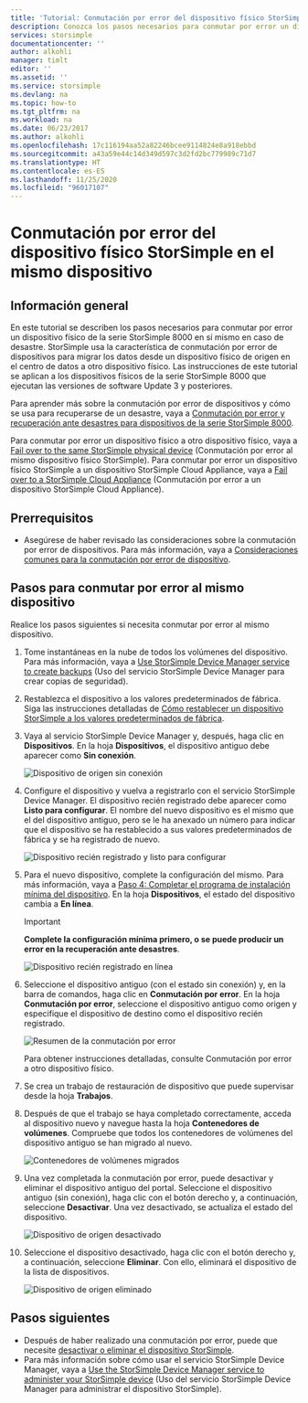 ```yaml
---
title: 'Tutorial: Conmutación por error del dispositivo físico StorSimple en el mismo dispositivo'
description: Conozca los pasos necesarios para conmutar por error un dispositivo físico de la serie 8000 de StorSimple en sí mismo en caso de desastre.
services: storsimple
documentationcenter: ''
author: alkohli
manager: timlt
editor: ''
ms.assetid: ''
ms.service: storsimple
ms.devlang: na
ms.topic: how-to
ms.tgt_pltfrm: na
ms.workload: na
ms.date: 06/23/2017
ms.author: alkohli
ms.openlocfilehash: 17c116194aa52a82246bcee9114824e8a918ebbd
ms.sourcegitcommit: a43a59e44c14d349d597c3d2fd2bc779989c71d7
ms.translationtype: HT
ms.contentlocale: es-ES
ms.lasthandoff: 11/25/2020
ms.locfileid: "96017107"
---
```

# <a name="fail-over-your-storsimple-physical-device-to-same-device"></a>Conmutación por error del dispositivo físico StorSimple en el mismo dispositivo

## <a name="overview"></a>Información general

En este tutorial se describen los pasos necesarios para conmutar por error un dispositivo físico de la serie StorSimple 8000 en sí mismo en caso de desastre. StorSimple usa la característica de conmutación por error de dispositivos para migrar los datos desde un dispositivo físico de origen en el centro de datos a otro dispositivo físico. Las instrucciones de este tutorial se aplican a los dispositivos físicos de la serie StorSimple 8000 que ejecutan las versiones de software Update 3 y posteriores.

Para aprender más sobre la conmutación por error de dispositivos y cómo se usa para recuperarse de un desastre, vaya a [Conmutación por error y recuperación ante desastres para dispositivos de la serie StorSimple 8000](storsimple-8000-device-failover-disaster-recovery.md).

Para conmutar por error un dispositivo físico a otro dispositivo físico, vaya a [Fail over to the same StorSimple physical device](storsimple-8000-device-failover-physical-device.md) (Conmutación por error al mismo dispositivo físico StorSimple). Para conmutar por error un dispositivo físico StorSimple a un dispositivo StorSimple Cloud Appliance, vaya a [Fail over to a StorSimple Cloud Appliance](storsimple-8000-device-failover-cloud-appliance.md) (Conmutación por error a un dispositivo StorSimple Cloud Appliance).


## <a name="prerequisites"></a>Prerrequisitos

- Asegúrese de haber revisado las consideraciones sobre la conmutación por error de dispositivos. Para más información, vaya a [Consideraciones comunes para la conmutación por error de dispositivo](storsimple-8000-device-failover-disaster-recovery.md).


## <a name="steps-to-fail-over-to-the-same-device"></a>Pasos para conmutar por error al mismo dispositivo

Realice los pasos siguientes si necesita conmutar por error al mismo dispositivo.

1. Tome instantáneas en la nube de todos los volúmenes del dispositivo. Para más información, vaya a [Use StorSimple Device Manager service to create backups](storsimple-8000-manage-backup-policies-u2.md) (Uso del servicio StorSimple Device Manager para crear copias de seguridad).
2. Restablezca el dispositivo a los valores predeterminados de fábrica. Siga las instrucciones detalladas de [Cómo restablecer un dispositivo StorSimple a los valores predeterminados de fábrica](storsimple-8000-manage-device-controller.md#reset-the-device-to-factory-default-settings).
3. Vaya al servicio StorSimple Device Manager y, después, haga clic en **Dispositivos**. En la hoja **Dispositivos**, el dispositivo antiguo debe aparecer como **Sin conexión**.

    ![Dispositivo de origen sin conexión](./media/storsimple-8000-device-failover-disaster-recovery/failover-single-dev2.png)

4. Configure el dispositivo y vuelva a registrarlo con el servicio StorSimple Device Manager. El dispositivo recién registrado debe aparecer como **Listo para configurar**. El nombre del nuevo dispositivo es el mismo que el del dispositivo antiguo, pero se le ha anexado un número para indicar que el dispositivo se ha restablecido a sus valores predeterminados de fábrica y se ha registrado de nuevo.

    ![Dispositivo recién registrado y listo para configurar](./media/storsimple-8000-device-failover-disaster-recovery/failover-single-dev3.png)
5. Para el nuevo dispositivo, complete la configuración del mismo. Para más información, vaya a [Paso 4: Completar el programa de instalación mínima del dispositivo](storsimple-8000-deployment-walkthrough-u2.md#step-4-complete-minimum-device-setup). En la hoja **Dispositivos**, el estado del dispositivo cambia a **En línea**.

   > [!IMPORTANT]
   > **Complete la configuración mínima primero, o se puede producir un error en la recuperación ante desastres**.

    ![Dispositivo recién registrado en línea](./media/storsimple-8000-device-failover-disaster-recovery/failover-single-dev7.png)

6. Seleccione el dispositivo antiguo (con el estado sin conexión) y, en la barra de comandos, haga clic en **Conmutación por error**. En la hoja **Conmutación por error**, seleccione el dispositivo antiguo como origen y especifique el dispositivo de destino como el dispositivo recién registrado.

    ![Resumen de la conmutación por error](./media/storsimple-8000-device-failover-disaster-recovery/failover-single-dev11.png)

    Para obtener instrucciones detalladas, consulte Conmutación por error a otro dispositivo físico.

7. Se crea un trabajo de restauración de dispositivo que puede supervisar desde la hoja **Trabajos**.

8. Después de que el trabajo se haya completado correctamente, acceda al dispositivo nuevo y navegue hasta la hoja **Contenedores de volúmenes**. Compruebe que todos los contenedores de volúmenes del dispositivo antiguo se han migrado al nuevo.

   ![Contenedores de volúmenes migrados](./media/storsimple-8000-device-failover-disaster-recovery/failover-single-dev13.png)

9. Una vez completada la conmutación por error, puede desactivar y eliminar el dispositivo antiguo del portal. Seleccione el dispositivo antiguo (sin conexión), haga clic con el botón derecho y, a continuación, seleccione **Desactivar**. Una vez desactivado, se actualiza el estado del dispositivo.

     ![Dispositivo de origen desactivado](./media/storsimple-8000-device-failover-disaster-recovery/failover-single-dev14.png)

10. Seleccione el dispositivo desactivado, haga clic con el botón derecho y, a continuación, seleccione **Eliminar**. Con ello, eliminará el dispositivo de la lista de dispositivos.

    ![Dispositivo de origen eliminado](./media/storsimple-8000-device-failover-disaster-recovery/failover-single-dev15.png)



## <a name="next-steps"></a>Pasos siguientes

* Después de haber realizado una conmutación por error, puede que necesite [desactivar o eliminar el dispositivo StorSimple](storsimple-8000-deactivate-and-delete-device.md).
* Para más información sobre cómo usar el servicio StorSimple Device Manager, vaya a [Use the StorSimple Device Manager service to administer your StorSimple device](storsimple-8000-manager-service-administration.md) (Uso del servicio StorSimple Device Manager para administrar el dispositivo StorSimple).

